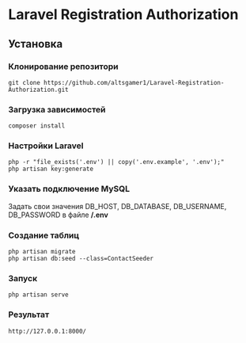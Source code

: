 # Laravel Registration Authorization
## Установка
### Клонирование репозитори
    git clone https://github.com/altsgamer1/Laravel-Registration-Authorization.git
### Загрузка зависимостей
    composer install
### Настройки Laravel
    php -r "file_exists('.env') || copy('.env.example', '.env');"
    php artisan key:generate
### Указать подключение MySQL
Задать свои значения DB_HOST, DB_DATABASE, DB_USERNAME, DB_PASSWORD в файле **/.env**
### Создание таблиц
    php artisan migrate
    php artisan db:seed --class=ContactSeeder
### Запуск
    php artisan serve
### Результат
    http://127.0.0.1:8000/
